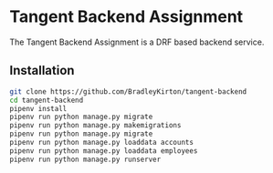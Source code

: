 # Tangent Backend Assignment

The Tangent Backend Assignment is a DRF based backend service.

## Installation
```bash
git clone https://github.com/BradleyKirton/tangent-backend
cd tangent-backend
pipenv install
pipenv run python manage.py migrate
pipenv run python manage.py makemigrations
pipenv run python manage.py migrate
pipenv run python manage.py loaddata accounts
pipenv run python manage.py loaddata employees
pipenv run python manage.py runserver
```